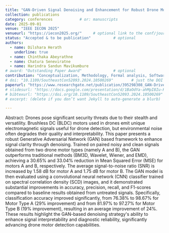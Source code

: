 ```yaml
---
title: "GAN-Driven Signal Denoising and Enhancement for Robust Drone Motor Detection"
collection: publications
category: conferences            # or: manuscripts
date: 2025-09-01
venue: "IEEE IECON 2025"
venueurl: "https://iecon2025.org/"     # optional link to the conf/journal
status: "Accepted & to be publication"          # optional
authors:
  - name: Dilshara Herath
    underline: true
  - name: Chinthaka Abeyrathne
  - name: Chatura Seneviratne
  - name: Harindra Sandun Mavikumbure
# award: "Outstanding Paper Award"              # optional
contribution: "Conceptualization, Methodology, Formal analysis, Software, Validation, Writing – Original Draft, Review & Editing."
# doi: "10.1109/SoutheastCon52093.2024.10500269"        # just the DOI string; we’ll link it
paperurl: "https://www.researchgate.net/publication/395298308_GAN-Driven_Signal_Denoising_and_Enhancement_for_Robust_Drone_Motor_Detection" # optional (keeps existing download links working)
# slidesurl: "https://docs.google.com/presentation/d/1BaOdYa-ahMpI8Iu-KiyQTarcxciEbmkU/edit?usp=drive_link&ouid=118393945755563807099&rtpof=true&sd=true"
# bibtexurl: "https://doi.org/10.1109/SoutheastCon52093.2024.10500269"
# excerpt: (delete if you don’t want Jekyll to auto-generate a blurb)

---
```



Abstract: Drones pose significant security threats due to their stealth and versatility. Brushless DC (BLDC) motors used in drones emit unique electromagnetic signals useful for drone detection, but environmental noise often degrades their quality and interpretability. This paper presents a robust Generative Adversarial Network (GAN) based framework to enhance signal clarity through denoising. Trained on paired noisy and clean signals obtained from two drone motor types (namely A and B), the GAN outperforms traditional methods (BM3D, Wavelet, Wiener, and EMD), achieving a 30.65% and 33.04% reduction in Mean Squared Error (MSE) for motors A and B, respectively. The average signal-to-noise ratio (SNR) is increased by 1.58 dB for motor A and 1.75 dB for motor B. The GAN model is then evaluated using a convolutional neural network (CNN) classifier trained on spectral correlation density (SCD) images, and it demonstrated substantial improvements in accuracy, precision, recall, and F1-scores compared to baseline results obtained from untreated signals. Specifically, classification accuracy improved significantly, from 76.38% to 98.67% for Motor Type A (29% improvement) and from 81.97% to 97.27% for Motor Type B (19% improvement), resulting in an average improvement of 24%. These results highlight the GAN-based denoising strategy's ability to enhance signal interpretability and diagnostic reliability, significantly advancing drone motor detection capabilities.

